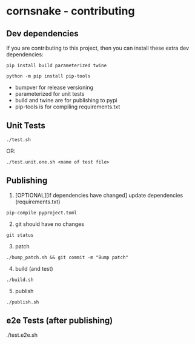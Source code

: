 # cornsnake - contributing

## Dev dependencies

If you are contributing to this project, then you can install these extra dev dependencies:

```
pip install build parameterized twine

python -m pip install pip-tools
```


- bumpver for release versioning
- parameterized for unit tests
- build and twine are for publishing to pypi
- pip-tools is for compiling requirements.txt

## Unit Tests

```
./test.sh  
```

OR:

```
./test.unit.one.sh <name of test file>
```

## Publishing

1. [OPTIONAL][if dependencies have changed] update dependencies (requirements.txt)

```
pip-compile pyproject.toml
```

2. git should have no changes

```
git status
```

3. patch

```
./bump_patch.sh && git commit -m "Bump patch"
```

4. build (and test)

```
./build.sh
```

5. publish

```
./publish.sh
```

## e2e Tests (after publishing)

./test.e2e.sh
